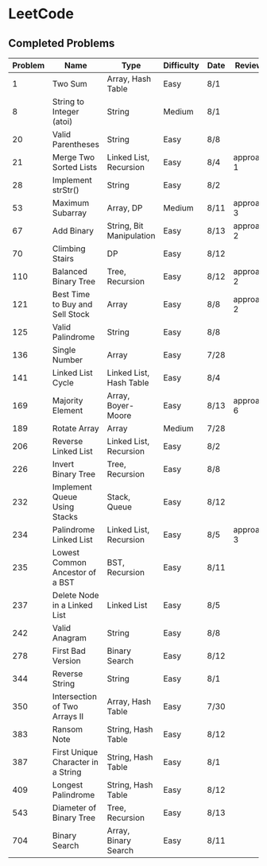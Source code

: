 # LeetCode

## Completed Problems

| Problem   | Name                               | Type                     | Difficulty | Date        | Review?    |
| --------- | ---------------------------------- | ------------------------ | ---------- | ----------- | ---------- |
| 1         | Two Sum                            | Array, Hash Table        | Easy       | 8/1         |            |
| 8         | String to Integer (atoi)           | String                   | Medium     | 8/1         |            |
| 20        | Valid Parentheses                  | String                   | Easy       | 8/8         |            |
| 21        | Merge Two Sorted Lists             | Linked List, Recursion   | Easy       | 8/4         | approach 1 |
| 28        | Implement strStr()                 | String                   | Easy       | 8/2         |            |
| 53        | Maximum Subarray                   | Array, DP                | Medium     | 8/11        | approach 3 |
| 67        | Add Binary                         | String, Bit Manipulation | Easy       | 8/13        | approach 2 |
| 70        | Climbing Stairs                    | DP                       | Easy       | 8/12        |            |
| 110       | Balanced Binary Tree               | Tree, Recursion          | Easy       | 8/12        | approach 2 |
| 121       | Best Time to Buy and Sell Stock    | Array                    | Easy       | 8/8         | approach 2 |
| 125       | Valid Palindrome                   | String                   | Easy       | 8/8         |            |
| 136       | Single Number                      | Array                    | Easy       | 7/28        |            |
| 141       | Linked List Cycle                  | Linked List, Hash Table  | Easy       | 8/4         |            |
| 169       | Majority Element                   | Array, Boyer-Moore       | Easy       | 8/13        | approach 6 |
| 189       | Rotate Array                       | Array                    | Medium     | 7/28        |            |
| 206       | Reverse Linked List                | Linked List, Recursion   | Easy       | 8/2         |            |
| 226       | Invert Binary Tree                 | Tree, Recursion          | Easy       | 8/8         |            |
| 232       | Implement Queue Using Stacks       | Stack, Queue             | Easy       | 8/12        |            |
| 234       | Palindrome Linked List             | Linked List, Recursion   | Easy       | 8/5         | approach 3 |
| 235       | Lowest Common Ancestor of a BST    | BST, Recursion           | Easy       | 8/11        |            |
| 237       | Delete Node in a Linked List       | Linked List              | Easy       | 8/5         |            |
| 242       | Valid Anagram                      | String                   | Easy       | 8/8         |            |
| 278       | First Bad Version                  | Binary Search            | Easy       | 8/12        |            |
| 344       | Reverse String                     | String                   | Easy       | 8/1         |            |
| 350       | Intersection of Two Arrays II      | Array, Hash Table        | Easy       | 7/30        |            |
| 383       | Ransom Note                        | String, Hash Table       | Easy       | 8/12        |            |
| 387       | First Unique Character in a String | String, Hash Table       | Easy       | 8/1         |            |
| 409       | Longest Palindrome                 | String, Hash Table       | Easy       | 8/12        |            |
| 543       | Diameter of Binary Tree            | Tree, Recursion          | Easy       | 8/13        |            |
| 704       | Binary Search                      | Array, Binary Search     | Easy       | 8/11        |            |